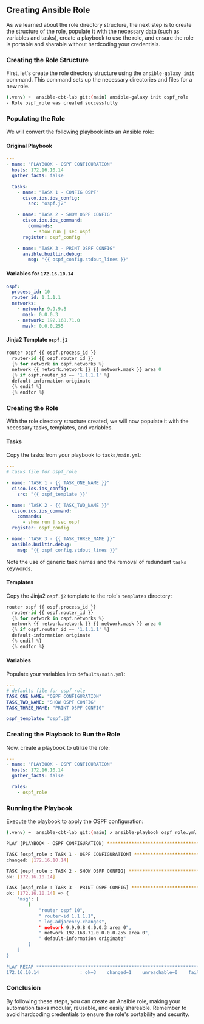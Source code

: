 ## Creating Ansible Role

As we learned about the role directory structure, the next step is to create the structure of the role, populate it with the necessary data (such as variables and tasks), create a playbook to use the role, and ensure the role is portable and sharable without hardcoding your credentials.

### Creating the Role Structure

First, let's create the role directory structure using the `ansible-galaxy init` command. This command sets up the necessary directories and files for a new role.

```sh
(.venv) ➜  ansible-cbt-lab git:(main) ansible-galaxy init ospf_role
- Role ospf_role was created successfully
```

### Populating the Role

We will convert the following playbook into an Ansible role:

#### Original Playbook

```yaml
---
- name: "PLAYBOOK - OSPF CONFIGURATION"
  hosts: 172.16.10.14
  gather_facts: false

  tasks:
    - name: "TASK 1 - CONFIG OSPF"
      cisco.ios.ios_config:
        src: "ospf.j2"

    - name: "TASK 2 - SHOW OSPF CONFIG"
      cisco.ios.ios_command:
        commands:
          - show run | sec ospf
      register: ospf_config

    - name: "TASK 3 - PRINT OSPF CONFIG"
      ansible.builtin.debug:
        msg: "{{ ospf_config.stdout_lines }}"
```

#### Variables for `172.16.10.14`

```yaml
ospf:
  process_id: 10
  router_id: 1.1.1.1
  networks:
    - network: 9.9.9.8
      mask: 0.0.0.3
    - network: 192.168.71.0
      mask: 0.0.0.255
```

#### Jinja2 Template `ospf.j2`

```python
router ospf {{ ospf.process_id }}
  router-id {{ ospf.router_id }}
  {% for network in ospf.networks %}
  network {{ network.network }} {{ network.mask }} area 0
  {% if ospf.router_id == '1.1.1.1' %}
  default-information originate
  {% endif %}
  {% endfor %}
```

### Creating the Role

With the role directory structure created, we will now populate it with the necessary tasks, templates, and variables.

#### Tasks

Copy the tasks from your playbook to `tasks/main.yml`:

```yml
---
# tasks file for ospf_role

- name: "TASK 1 - {{ TASK_ONE_NAME }}"
  cisco.ios.ios_config:
    src: "{{ ospf_template }}"

- name: "TASK 2 - {{ TASK_TWO_NAME }}"
  cisco.ios.ios_command:
    commands:
      - show run | sec ospf
  register: ospf_config

- name: "TASK 3 - {{ TASK_THREE_NAME }}"
  ansible.builtin.debug:
    msg: "{{ ospf_config.stdout_lines }}"
```

Note the use of generic task names and the removal of redundant `tasks` keywords.

#### Templates

Copy the Jinja2 `ospf.j2` template to the role's `templates` directory:

```python
router ospf {{ ospf.process_id }}
  router-id {{ ospf.router_id }}
  {% for network in ospf.networks %}
  network {{ network.network }} {{ network.mask }} area 0
  {% if ospf.router_id == '1.1.1.1' %}
  default-information originate
  {% endif %}
  {% endfor %}
```

#### Variables

Populate your variables into `defaults/main.yml`:

```yml
---
# defaults file for ospf_role
TASK_ONE_NAME: "OSPF CONFIGURATION"
TASK_TWO_NAME: "SHOW OSPF CONFIG"
TASK_THREE_NAME: "PRINT OSPF CONFIG"

ospf_template: "ospf.j2"
```

### Creating the Playbook to Run the Role

Now, create a playbook to utilize the role:

```yml
---
- name: "PLAYBOOK - OSPF CONFIGURATION"
  hosts: 172.16.10.14
  gather_facts: false

  roles:
    - ospf_role
```

### Running the Playbook

Execute the playbook to apply the OSPF configuration:

```sh
(.venv) ➜  ansible-cbt-lab git:(main) ✗ ansible-playbook ospf_role.yml

PLAY [PLAYBOOK - OSPF CONFIGURATION] ***************************************************

TASK [ospf_role : TASK 1 - OSPF CONFIGURATION] ****************************************************************************************
changed: [172.16.10.14]

TASK [ospf_role : TASK 2 - SHOW OSPF CONFIG] *******************************************
ok: [172.16.10.14]

TASK [ospf_role : TASK 3 - PRINT OSPF CONFIG] ******************************************
ok: [172.16.10.14] => {
    "msg": [
        [
            "router ospf 10",
            " router-id 1.1.1.1",
            " log-adjacency-changes",
            " network 9.9.9.8 0.0.0.3 area 0",
            " network 192.168.71.0 0.0.0.255 area 0",
            " default-information originate"
        ]
    ]
}

PLAY RECAP *****************************************************************************
172.16.10.14               : ok=3    changed=1    unreachable=0    failed=0    skipped=0
```

### Conclusion

By following these steps, you can create an Ansible role, making your automation tasks modular, reusable, and easily shareable. Remember to avoid hardcoding credentials to ensure the role's portability and security.
